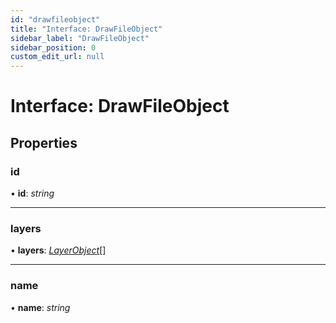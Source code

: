 ```yaml
---
id: "drawfileobject"
title: "Interface: DrawFileObject"
sidebar_label: "DrawFileObject"
sidebar_position: 0
custom_edit_url: null
---
```


# Interface: DrawFileObject

## Properties

### id

• **id**: *string*

___

### layers

• **layers**: [*LayerObject*](layerobject.md)[]

___

### name

• **name**: *string*
